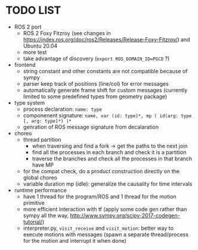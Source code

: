 TODO LIST
=========

* ROS 2 port
  - ROS 2 Foxy Fitzroy (see changes in https://index.ros.org/doc/ros2/Releases/Release-Foxy-Fitzroy/) and Ubuntu 20.04
  - more test
  - take advantage of discovery (`export ROS_DOMAIN_ID=PGCD` ?)
* frontend
  - string constant and other constants are not compatible because of sympy
  - parser keep track of positions (line/col) for error messages
  - automatically generate frame shift for custom messages (currently limited to some predefined types from geometry package)
* type system
  - process declaration: `name: type`
  - componenent signature: `name, var (id: type)*, mp ( id(arg: type [, arg: type]*) )*`
  - genration of ROS message signature from decalaration
* choreo
  - thread partition
    * when traversing and find a fork -> get the paths to the next join
    * find all the processes in each branch and check it is a partition
    * traverse the branches and check all the processes in that branch have MP
  - for the compat check, do a product construction directly on the global choreo
  - variable duration mp (idle): generalize the causality for time intervals
* runtime performance
  - have 1 thread for the program/ROS and 1 thread for the motion primitive
  - more efficient interaction with tf (apply some code gen rather than sympy all the way, http://www.sympy.org/scipy-2017-codegen-tutorial/)
  - interpreter.py, `visit_receive` and `visit_motion`: better way to execute motions with messages (spawn a separate thread/process for the motion and interrupt it when done)

